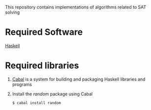 This repository contains implementations of algorithms related to SAT solving

# Required Software

[Haskell](https://www.haskell.org/platform/)

# Required libraries

1. [Cabal](https://www.haskell.org/cabal/) is a system for building and packaging Haskell libraries and programs

2. Install the *random* package using Cabal

    `$ cabal install random`
